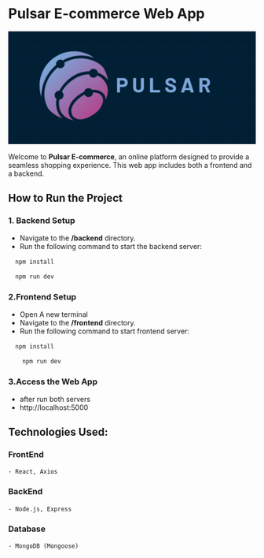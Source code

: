# Pulsar E-commerce Web App

![Pulsar_logo](frontend/src/assets/logo.png)

Welcome to **Pulsar E-commerce**, an online platform designed to provide a seamless shopping experience. This web app includes both a frontend and a backend.

## How to Run the Project

### 1. Backend Setup

- Navigate to the **/backend** directory.
- Run the following command to start the backend server:

```bash
  npm install
```

```bash
  npm run dev
```

### 2.Frontend Setup

- Open A new terminal
- Navigate to the **/frontend** directory.
- Run the following command to start frontend server:

```bash
  npm install
```

```bash
    npm run dev
```

### 3.Access the Web App

- after run both servers
- http://localhost:5000

## Technologies Used:

### FrontEnd

    - React, Axios

### BackEnd

    - Node.js, Express

### Database

    - MongoDB (Mongoose)
